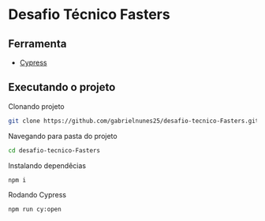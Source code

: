 # Desafio Técnico Fasters

## Ferramenta

-   [Cypress](https://cypress.io/)

## Executando o projeto

Clonando projeto

```sh
git clone https://github.com/gabrielnunes25/desafio-tecnico-Fasters.git
```

Navegando para pasta do projeto

```sh
cd desafio-tecnico-Fasters
```

Instalando dependêcias

```sh
npm i
```

Rodando Cypress

```sh
npm run cy:open
```
